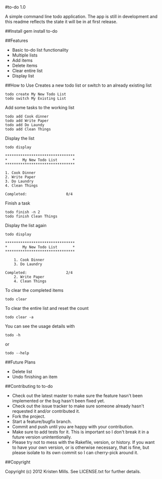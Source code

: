 #to-do 1.0

A simple command line todo application. The app is still in development and this readme reflects the state it will be in at first release.

##Install
	gem install to-do

##Features
* Basic to-do list functionality
* Multiple lists
* Add items
* Delete items
* Clear entire list
* Display list

##How to Use
Creates a new todo list or switch to an already existing list

	todo create My New Todo List
	todo switch My Existing List

Add some tasks to the working list

	todo add Cook dinner
	todo add Write Paper
	todo add Do Laundy
	todo add Clean Things
	
Display the list
	
	todo display
	
	********************************
	*       My New Todo List       *
	********************************
	
	1. Cook Dinner
	2. Write Paper
	3. Do Laundry
	4. Clean Things
	
	Completed:					0/4
	
Finish a task

	todo finish -n 2
	todo finish Clean Things
	
Display the list again 

	todo display
	
	********************************
	*       My New Todo List       *
	********************************

	    1. Cook Dinner
	    3. Do Laundry

	Completed:					2/4
	    2. Write Paper
	    4. Clean Things
		
To clear the completed items 
	
	todo clear

To clear the entire list and reset the count

	todo clear -a
	
You can see the usage details with
	
	todo -h
	
or

	todo --help

##Future Plans
* Delete list
* Undo finishing an item

##Contributing to to-do
 
* Check out the latest master to make sure the feature hasn't been implemented or the bug hasn't been fixed yet.
* Check out the issue tracker to make sure someone already hasn't requested it and/or contributed it.
* Fork the project.
* Start a feature/bugfix branch.
* Commit and push until you are happy with your contribution.
* Make sure to add tests for it. This is important so I don't break it in a future version unintentionally.
* Please try not to mess with the Rakefile, version, or history. If you want to have your own version, or is otherwise necessary, that is fine, but please isolate to its own commit so I can cherry-pick around it.

##Copyright

Copyright (c) 2012 Kristen Mills. See LICENSE.txt for
further details.